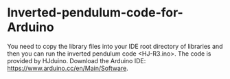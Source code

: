 # Inverted-pendulum-code-for-Arduino
You need to copy the library files into your IDE root directory of libraries and then you can run the inverted pendulum code <HJ-R3.ino>.
The code is provided by HJduino.
Download the Arduino IDE: https://www.arduino.cc/en/Main/Software.
